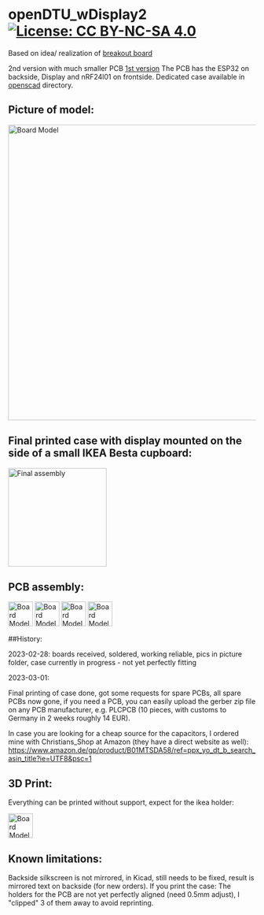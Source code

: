 # openDTU_wDisplay2 [![License: CC BY-NC-SA 4.0](https://img.shields.io/badge/License-CC%20BY--NC--SA%204.0-lightgrey.svg)](https://creativecommons.org/licenses/by-nc-sa/4.0/)

Based on idea/ realization of [breakout board](https://github.com/dokuhn/openDTU-BreakoutBoard)

2nd version with much smaller PCB [1st version](https://github.com/SteffMUC/openDTU_wDisplay)
The PCB has the ESP32 on backside, Display and nRF24l01 on frontside.
Dedicated case available in [openscad](https://github.com/SteffMUC/openDTU_wDisplay2/tree/main/openscad) directory.

## Picture of model:
<p float="left">
  <img src="https://github.com/SteffMUC/openDTU_wDisplay2/blob/main/kicad_board3d.jpg" alt="Board Model" width="600"/>
</p>

## Final printed case with display mounted on the side of a small IKEA Besta cupboard:
<p float="left">
  <img src="https://github.com/SteffMUC/openDTU_wDisplay2/blob/main/pics/IMG_0781.jpg" alt="Final assembly" width="200"/>
</p>

## PCB assembly:
<p float="left">
  <img src="https://github.com/SteffMUC/openDTU_wDisplay2/blob/main/pics/IMG_0747.jpg" alt="Board Model" width="50"/>
  <img src="https://github.com/SteffMUC/openDTU_wDisplay2/blob/main/pics/IMG_0748.jpg" alt="Board Model" width="50"/>
  <img src="https://github.com/SteffMUC/openDTU_wDisplay2/blob/main/pics/IMG_0749.jpg" alt="Board Model" width="50"/>
  <img src="https://github.com/SteffMUC/openDTU_wDisplay2/blob/main/pics/IMG_0759.jpg" alt="Board Model" width="50"/>
</p>



##History:

2023-02-28: boards received, soldered, working reliable, pics in picture folder, case currently in progress - not yet perfectly fitting 

2023-03-01: 

Final printing of case done, got some requests for spare PCBs, all spare PCBs now gone, if you need a PCB, you can easily upload the gerber zip file on any PCB manufacturer, e.g. PLCPCB (10 pieces, with customs to Germany in 2 weeks roughly 14 EUR).

In case you are looking for a cheap source for the capacitors, I ordered mine with Christians_Shop at Amazon (they have a direct website as well):
https://www.amazon.de/gp/product/B01MTSDA58/ref=ppx_yo_dt_b_search_asin_title?ie=UTF8&psc=1

## 3D Print:
Everything can be printed without support, expect for the ikea holder:
<p float="left">
  <img src="https://github.com/SteffMUC/openDTU_wDisplay2/blob/main/pics/IMG_0780.jpg" alt="Board Model" width="50"/>
</p>

## Known limitations: 
Backside silkscreen is not mirrored, in Kicad, still needs to be fixed, result is mirrored text on backside (for new orders).
If you print the case: The holders for the PCB are not yet perfectly aligned (need 0.5mm adjust), I "clipped" 3 of them away to avoid reprinting.








 

